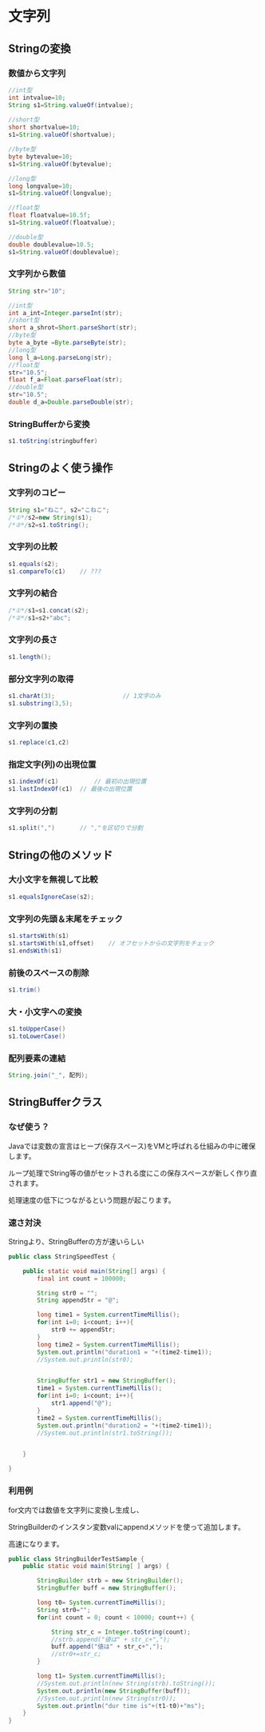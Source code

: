 # 文字列





## Stringの変換



### 数値から文字列

```java
//int型 	
int intvalue=10;
String s1=String.valueOf(intvalue);
 	
//short型
short shortvalue=10;
s1=String.valueOf(shortvalue);

//byte型 	
byte bytevalue=10;
s1=String.valueOf(bytevalue);

//long型 	
long longvalue=10;
s1=String.valueOf(longvalue);

//float型 	
float floatvalue=10.5f;
s1=String.valueOf(floatvalue);

//double型 	
double doublevalue=10.5;
s1=String.valueOf(doublevalue);
```



### 文字列から数値

```java
String str="10";

//int型
int a_int=Integer.parseInt(str);
//short型 	
short a_shrot=Short.parseShort(str);
//byte型 	
byte a_byte =Byte.parseByte(str);
//long型
long l_a=Long.parseLong(str);
//float型
str="10.5";
float f_a=Float.parseFloat(str);
//double型
str="10.5";
double d_a=Double.parseDouble(str);
```



### StringBufferから変換

```java
s1.toString(stringbuffer)
```





## Stringのよく使う操作



### 文字列のコピー

```java
String s1="ねこ", s2="こねこ";
/*①*/s2=new String(s1);
/*②*/s2=s1.toString();
```



### 文字列の比較

```java
s1.equals(s2);
s1.compareTo(c1)	// ???
```



### 文字列の結合

```java
/*①*/s1=s1.concat(s2);
/*②*/s1=s2+"abc";
```



### 文字列の長さ

```java
s1.length();
```



### 部分文字列の取得

```java
s1.charAt(3);					// 1文字のみ
s1.substring(3,5);
```



### 文字列の置換

```java
s1.replace(c1,c2)
```



### 指定文字(列)の出現位置

```java
s1.indexOf(c1)			// 最初の出現位置
s1.lastIndexOf(c1)	// 最後の出現位置
```



### 文字列の分割

```java
s1.split(",")		// ","を区切りで分割
```





## Stringの他のメソッド



### 大小文字を無視して比較

```java
s1.equalsIgnoreCase(s2);
```



### 文字列の先頭＆末尾をチェック

```java
s1.startsWith(s1)
s1.startsWith(s1,offset) 	// オフセットからの文字列をチェック
s1.endsWith(s1)
```



### 前後のスペースの削除

```java
s1.trim()
```



### 大・小文字への変換

```java
s1.toUpperCase()
s1.toLowerCase()
```



### 配列要素の連結

```java
String.join("_", 配列);
```





## StringBufferクラス



### なぜ使う？

Javaでは変数の宣言はヒープ(保存スペース)をVMと呼ばれる仕組みの中に確保します。

ループ処理でString等の値がセットされる度にこの保存スペースが新しく作り直されます。

処理速度の低下につながるという問題が起こります。



### 速さ対決

Stringより、StringBufferの方が速いらしい

```java
public class StringSpeedTest {

    public static void main(String[] args) {
        final int count = 100000;

        String str0 = "";
        String appendStr = "@";

        long time1 = System.currentTimeMillis();
        for(int i=0; i<count; i++){
            str0 += appendStr;
        }
        long time2 = System.currentTimeMillis();
        System.out.println("duration1 = "+(time2-time1));
        //System.out.println(str0);


        StringBuffer str1 = new StringBuffer();
        time1 = System.currentTimeMillis();
        for(int i=0; i<count; i++){
            str1.append("@");
        }
        time2 = System.currentTimeMillis();
        System.out.println("duration2 = "+(time2-time1));
        //System.out.println(str1.toString());


    }

}
```



### 利用例

for文内では数値を文字列に変換し生成し、

StringBuilderのインスタン変数valにappendメソッドを使って追加します。

高速になります。

```java
public class StringBuilderTestSample {
    public static void main(String[ ] args) {

        StringBuilder strb = new StringBuilder();
        StringBuffer buff = new StringBuffer();

        long t0= System.currentTimeMillis();
        String str0="";
        for(int count = 0; count < 10000; count++) {

            String str_c = Integer.toString(count);
            //strb.append("値は" + str_c+",");
            buff.append("値は" + str_c+",");
            //str0+=str_c;
        }

        long t1= System.currentTimeMillis();
        //System.out.println(new String(strb).toString());
        System.out.println(new StringBuffer(buff));
        //System.out.println(new String(str0));
        System.out.println("dur time is"+(t1-t0)+"ms");
    }
}
```

